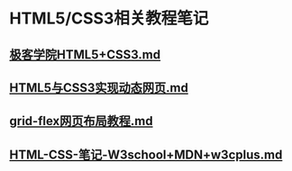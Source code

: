 # HTML5/CSS3相关教程笔记

## [极客学院HTML5+CSS3.md](极客学院HTML5+CSS3.md)

## [HTML5与CSS3实现动态网页.md](HTML5-imooc.md)

## [grid-flex网页布局教程.md](grid-flex网页布局教程.md)

## [HTML-CSS-笔记-W3school+MDN+w3cplus.md](HTML-CSS-W3school+MDN.md)

